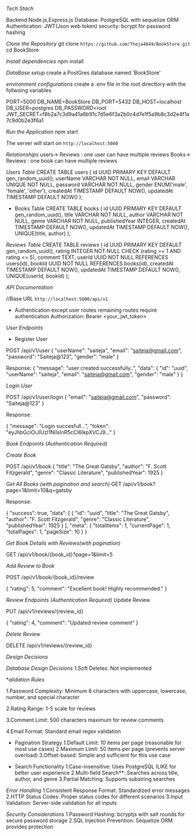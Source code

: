  *Tech Stach*

Backend:Node.js,Express.js
Database: PostgreSQL with sequelize ORM
Authentication: JWT(Json web token)
security: bcrypt for password hashing


*Clone the Repository*
git clone `https://github.com/Theja4849/BookStore.git`
cd BookStore

*Install dependencies*
npm install

*DataBase setup*
create a PostGres database named 'BookStore'


*environment configurations*
create a .env file in the root directtory with the follwoing variables

PORT=5000
DB_NAME=BookStore
DB_PORT=5432
DB_HOST=localhost
DB_USER=postgres
DB_PASSWORD=root
JWT_SECRET=f8b2a7c3d9a41a6b91c7d5e6f3a2b0c4d7e1f5a9b8c3d2e4f1a7c9d0b2e3f6a1


*Run the Application*
npm start


The server will start on `http://localhost:5000`



*Relationships*
users-> Reviews : one user can have multiple reviews
Books-> Reviews : one book can have multiple reviews


*Users Table*
CREATE TABLE users (
    id UUID PRIMARY KEY DEFAULT gen_random_uuid(),
    userName VARCHAR NOT NULL,
    email VARCHAR UNIQUE NOT NULL,
    password VARCHAR NOT NULL,
    gender ENUM('male', 'female', 'other'),
    createdAt TIMESTAMP DEFAULT NOW(),
    updatedAt TIMESTAMP DEFAULT NOW()
);


* Books Table
CREATE TABLE books (
    id UUID PRIMARY KEY DEFAULT gen_random_uuid(),
    title VARCHAR NOT NULL,
    author VARCHAR NOT NULL,
    genre VARCHAR NOT NULL,
    publishedYear INTEGER,
    createdAt TIMESTAMP DEFAULT NOW(),
    updatedAt TIMESTAMP DEFAULT NOW(),
    UNIQUE(title, author)
);

*Reviews Table*
CREATE TABLE reviews (
    id UUID PRIMARY KEY DEFAULT gen_random_uuid(),
    rating INTEGER NOT NULL CHECK (rating >= 1 AND rating <= 5),
    comment TEXT,
    userId UUID NOT NULL REFERENCES users(id),
    bookId UUID NOT NULL REFERENCES books(id),
    createdAt TIMESTAMP DEFAULT NOW(),
    updatedAt TIMESTAMP DEFAULT NOW(),
    UNIQUE(userId, bookId)
);

*API Documentation*

//Base URL
`http://localhost:5000/api/v1`

* Authentication
except user routes remaining routes require authentication
Authorization: Bearer <your_jwt_token>


*User Endpoints*

* Register User

POST /api/v1/user
{
    "userName": "saiteja",
    "email": "saiteja@gmail.com",
    "password": "Saiteja@123",
    "gender": "male"
}

Response:
{
    "message": "user created successfully..",
    "data": {
        "id": "uuid",
        "userName": "saiteja",
        "email": "saiteja@gmail.com",
        "gender": "male"
    }
}

 *Login User*

POST /api/v1/user/login
{
    "email": "saiteja@gmail.com",
    "password": "Saiteja@123"
}

Response:

{
    "message": "Login succesfull...",
    "token": "eyJhbGciOiJIUzI1NiIsInR5cCI6IkpXVCJ9..."
}


*Book Endpoints (Authentication Required)*

*Create Book*

POST /api/v1/book
{
    "title": "The Great Gatsby",
    "author": "F. Scott Fitzgerald",
    "genre": "Classic Literature",
    "publishedYear": 1925
}

*Get All Books (with pagination and search)*
   GET /api/v1/book?page=1&limit=10&q=gatsby

Response:

{
    "success": true,
    "data": [
        {
            "id": "uuid",
            "title": "The Great Gatsby",
            "author": "F. Scott Fitzgerald",
            "genre": "Classic Literature",
            "publishedYear": 1925
        }
    ],
    "meta": {
        "totalItems": 1,
        "currentPage": 1,
        "totalPages": 1,
        "pageSize": 10
    }
}

*Get Book Details with Reviews(with pagination)*

GET /api/v1/book/{book_id}?page=1&limit=5


 *Add Review to Book*

POST /api/v1/book/{book_id}/review

{
    "rating": 5,
    "comment": "Excellent book! Highly recommended."
}


 *Review Endpoints (Authentication Required)*
   Update Review

PUT /api/v1/reviews/{review_id}

{
    "rating": 4,
    "comment": "Updated review comment"
}

*Delete Review*

DELETE /api/v1/reviews/{review_id}




*Design Decisions*


*Database Design Decisions*
  1.Soft Deletes: Not implemented 

**alidation Rules*

  1.Password Complexity: Minimum 8 characters with uppercase, lowercase,    number, and special character

  2.Rating Range: 1-5 scale for reviews

  3.Comment Limit: 500 characters maximum for review comments

  4.Email Format: Standard email regex validation

* Pagination Strategy
   1.Default Limit: 10 items per page (reasonable for most use cases)
   2.Maximum Limit: 50 items per page (prevents server overload)
   3.Offset-based: Simple and sufficient for this use case

* Search Functionality
   1.Case-insensitive: Uses PostgreSQL ILIKE for better user experience
   2.Multi-field Search**: Searches across title, author, and genre
   3.Partial Matching: Supports substring searches

*Error Handling*
   1.Consistent Response Format: Standardized error messages
   2.HTTP Status Codes: Proper status codes for different scenarios
   3.Input Validation: Server-side validation for all inputs

*Security Considerations*
   1.Password Hashing: bcryptjs with salt rounds for secure password storage
   2.SQL Injection Prevention: Sequelize ORM provides protection











